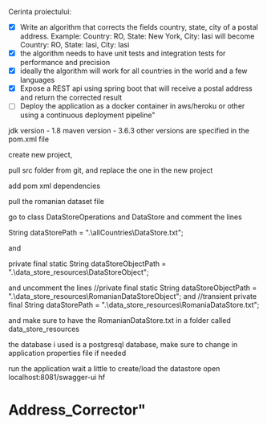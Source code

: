 Cerinta proiectului:
- [x] Write an algorithm that corrects the fields country, state, city of a postal address. Example: Country: RO, State: New York, City: Iasi will become
  Country: RO, State: Iasi, City: Iasi
- [x] the algorithm needs to have unit tests and integration tests for performance and precision
- [x] ideally the algorithm will work for all countries in the world and a few languages
- [x] Expose a REST api using spring boot that will receive a postal address and return the corrected result
- [ ] Deploy the application as a docker container in aws/heroku or other using a continuous deployment pipeline"

jdk version - 1.8
maven version - 3.6.3
other versions are specified in the pom.xml file

create new project,

pull src folder from git, and replace the one in the new project

add pom xml dependencies

pull the romanian dataset file

go to class DataStoreOperations and DataStore and comment the lines

String dataStorePath = ".\\allCountries\\DataStore.txt";

and 

private final static String dataStoreObjectPath = ".\\data_store_resources\\DataStoreObject";

and uncomment the lines
//private final static String dataStoreObjectPath = ".\\data_store_resources\\RomanianDataStoreObject";
and
//transient private final String dataStorePath = ".\\data_store_resources\\RomaniaDataStore.txt";


and make sure to have the RomanianDataStore.txt in a folder called data_store_resources

the database i used is a postgresql database, make sure to change in application properties file if needed

run the application
wait a little to create/load the datastore
open localhost:8081/swagger-ui
hf

 # Address_Corrector" 
